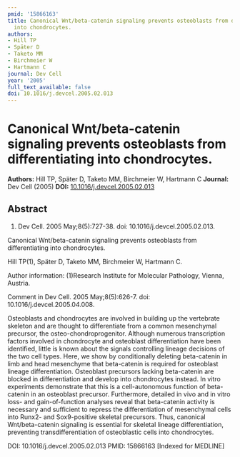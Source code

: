 ```yaml
---
pmid: '15866163'
title: Canonical Wnt/beta-catenin signaling prevents osteoblasts from differentiating
  into chondrocytes.
authors:
- Hill TP
- Später D
- Taketo MM
- Birchmeier W
- Hartmann C
journal: Dev Cell
year: '2005'
full_text_available: false
doi: 10.1016/j.devcel.2005.02.013
---
```


# Canonical Wnt/beta-catenin signaling prevents osteoblasts from differentiating into chondrocytes.
**Authors:** Hill TP, Später D, Taketo MM, Birchmeier W, Hartmann C
**Journal:** Dev Cell (2005)
**DOI:** [10.1016/j.devcel.2005.02.013](https://doi.org/10.1016/j.devcel.2005.02.013)

## Abstract

1. Dev Cell. 2005 May;8(5):727-38. doi: 10.1016/j.devcel.2005.02.013.

Canonical Wnt/beta-catenin signaling prevents osteoblasts from differentiating 
into chondrocytes.

Hill TP(1), Später D, Taketo MM, Birchmeier W, Hartmann C.

Author information:
(1)Research Institute for Molecular Pathology, Vienna, Austria.

Comment in
    Dev Cell. 2005 May;8(5):626-7. doi: 10.1016/j.devcel.2005.04.008.

Osteoblasts and chondrocytes are involved in building up the vertebrate skeleton 
and are thought to differentiate from a common mesenchymal precursor, the 
osteo-chondroprogenitor. Although numerous transcription factors involved in 
chondrocyte and osteoblast differentiation have been identified, little is known 
about the signals controlling lineage decisions of the two cell types. Here, we 
show by conditionally deleting beta-catenin in limb and head mesenchyme that 
beta-catenin is required for osteoblast lineage differentiation. Osteoblast 
precursors lacking beta-catenin are blocked in differentiation and develop into 
chondrocytes instead. In vitro experiments demonstrate that this is a 
cell-autonomous function of beta-catenin in an osteoblast precursor. 
Furthermore, detailed in vivo and in vitro loss- and gain-of-function analyses 
reveal that beta-catenin activity is necessary and sufficient to repress the 
differentiation of mesenchymal cells into Runx2- and Sox9-positive skeletal 
precursors. Thus, canonical Wnt/beta-catenin signaling is essential for skeletal 
lineage differentiation, preventing transdifferentiation of osteoblastic cells 
into chondrocytes.

DOI: 10.1016/j.devcel.2005.02.013
PMID: 15866163 [Indexed for MEDLINE]
